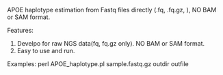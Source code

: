 APOE haplotype estimation from Fastq files directly (.fq, .fq.gz, ), NO BAM or SAM format.


Features:
1. Develpo for raw NGS data(fq, fq.gz only). NO BAM or SAM format.
2. Easy to use and run.

Examples:
perl  APOE_haplotype.pl  sample.fastq.gz  outdir   outfile
